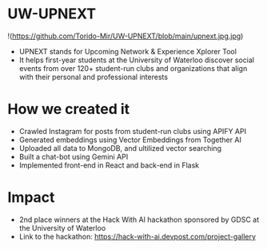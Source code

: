 # UW-UPNEXT
!(https://github.com/Torido-Mir/UW-UPNEXT/blob/main/upnext.jpg.jpg)
- UPNEXT stands for Upcoming Network & Experience Xplorer Tool
- It helps first-year students at the University of Waterloo discover social events from over 120+ student-run clubs and organizations that align with their personal and professional interests

# How we created it 
- Crawled Instagram for posts from student-run clubs using APIFY API 
- Generated embeddings using Vector Embeddings from Together AI
- Uploaded all data to MongoDB, and ultilized vector searching
- Built a chat-bot using Gemini API
- Implemented front-end in React and back-end in Flask

# Impact
- 2nd place winners at the Hack With AI hackathon sponsored by GDSC at the University of Waterloo
- Link to the hackathon: https://hack-with-ai.devpost.com/project-gallery 
